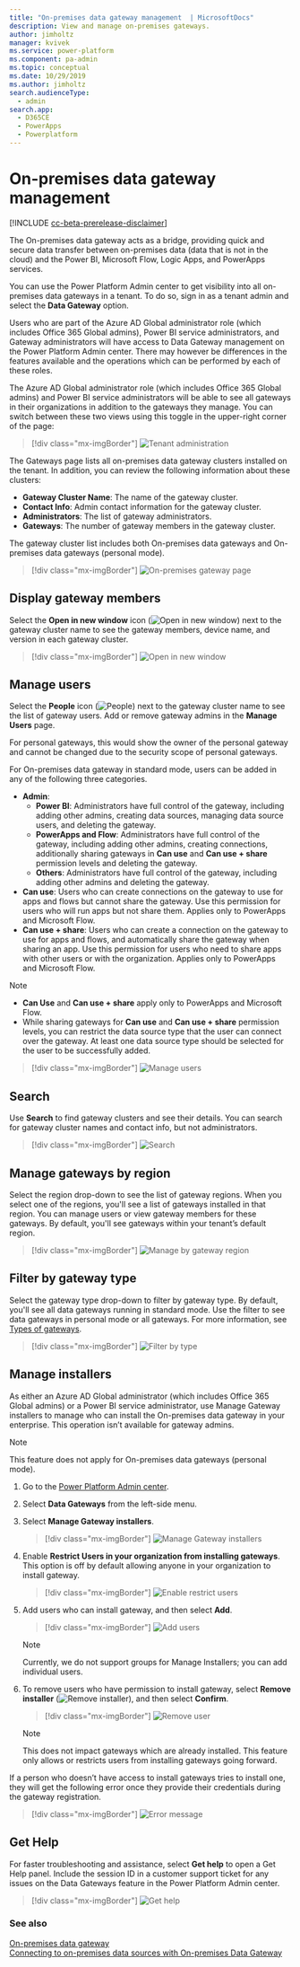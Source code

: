 ```yaml
---
title: "On-premises data gateway management  | MicrosoftDocs"
description: View and manage on-premises gateways. 
author: jimholtz
manager: kvivek
ms.service: power-platform
ms.component: pa-admin
ms.topic: conceptual
ms.date: 10/29/2019
ms.author: jimholtz 
search.audienceType: 
  - admin
search.app: 
  - D365CE
  - PowerApps
  - Powerplatform
---
```

# On-premises data gateway management

[!INCLUDE [cc-beta-prerelease-disclaimer](../includes/cc-beta-prerelease-disclaimer.md)]

The On-premises data gateway acts as a bridge, providing quick and secure data transfer between on-premises data (data that is not in the cloud) and the Power BI, Microsoft Flow, Logic Apps, and PowerApps services.

You can use the Power Platform Admin center to get visibility into all on-premises data gateways in a tenant. To do so, sign in as a tenant admin and select the **Data Gateway** option.

Users who are part of the Azure AD Global administrator role (which includes Office 365 Global admins), Power BI service administrators, and Gateway administrators will have access to Data Gateway management on the Power Platform Admin center. There may however be differences in the features available and the operations which can be performed by each of these roles.

The Azure AD Global administrator role (which includes Office 365 Global admins) and Power BI service administrators will be able to see all gateways in their organizations in addition to the gateways they manage. You can switch between these two views using this toggle in the upper-right corner of the page:

> [!div class="mx-imgBorder"] 
> ![](media/tenant-administration.png "Tenant administration")

The Gateways page lists all on-premises data gateway clusters installed on the tenant. In addition, you can review the following information about these clusters:

- **Gateway Cluster Name**: The name of the gateway cluster.
- **Contact Info**: Admin contact information for the gateway cluster. 
- **Administrators**: The list of gateway administrators.
- **Gateways**: The number of gateway members in the gateway cluster.

The gateway cluster list includes both On-premises data gateways and On-premises data gateways (personal mode).

> [!div class="mx-imgBorder"] 
> ![On-premises gateway page](media/onprem-gateway-manage780.png "On-premises gateway page")

## Display gateway members

Select the **Open in new window** icon (![Open in new window](media/open-in-new-window.png)) next to the gateway cluster name to see the gateway members, device name, and version in each gateway cluster.

> [!div class="mx-imgBorder"] 
> ![Open in new window](media/manage-open-in-new-window75.png "Open in new window")

## Manage users

Select the **People** icon (![People](media/people.png)) next to the gateway cluster name to see the list of gateway users. Add or remove gateway admins in the **Manage Users** page.

For personal gateways, this would show the owner of the personal gateway and cannot be changed due to the security scope of personal gateways.

For On-premises data gateway in standard mode, users can be added in any of the following three categories. 
 
- **Admin**: 
  - **Power BI**: Administrators have full control of the gateway, including adding other admins, creating data sources, managing data source users, and deleting the gateway. 
  - **PowerApps and Flow**: Administrators have full control of the gateway, including adding other admins, creating connections, additionally sharing gateways in **Can use** and **Can use + share** permission levels and deleting the gateway.
  - **Others**: Administrators have full control of the gateway, including adding other admins and deleting the gateway.
- **Can use**: Users who can create connections on the gateway to use for apps and flows but cannot share the gateway. Use this permission for users who will run apps but not share them. Applies only to PowerApps and Microsoft Flow. 
- **Can use + share**: Users who can create a connection on the gateway to use for apps and flows, and automatically share the gateway when sharing an app. Use this permission for users who need to share apps with other users or with the organization. Applies only to PowerApps and Microsoft Flow. 

> [!NOTE]
> - **Can Use** and **Can use + share** apply only to PowerApps and Microsoft Flow. 
> - While sharing gateways for **Can use** and **Can use + share** permission levels, you can restrict the data source type that the user can connect over the gateway. At least one data source type should be selected for the user to be successfully added.

> [!div class="mx-imgBorder"] 
> ![Manage users](media/manage-gateway-users.png "Manage users")

## Search

Use **Search** to find gateway clusters and see their details. You can search for gateway cluster names and contact info, but not administrators.

> [!div class="mx-imgBorder"] 
> ![Search](media/manage-search.png "Search")

## Manage gateways by region

Select the region drop-down to see the list of gateway regions. When you select one of the regions, you'll see a list of gateways installed in that region. You can manage users or view gateway members for these gateways. By default, you'll see gateways within your tenant’s default region.

> [!div class="mx-imgBorder"] 
> ![Manage by gateway region](media/manage-gateway-by-region.png "Manage by gateway region")

## Filter by gateway type

Select the gateway type drop-down to filter by gateway type. By default, you'll see all data gateways running in standard mode. Use the filter to see data gateways in personal mode or all gateways. For more information, see [Types of gateways](https://docs.microsoft.com/power-bi/service-gateway-onprem#types-of-gateways).

> [!div class="mx-imgBorder"] 
> ![Filter by type](media/filter-by-type.png "Filter by type")

## Manage installers

As either an Azure AD Global administrator (which includes Office 365 Global admins) or a Power BI service administrator, use Manage Gateway installers to manage who can install the On-premises data gateway in your enterprise. This operation isn’t available for gateway admins.

> [!NOTE]
> This feature does not apply for On-premises data gateways (personal mode).

1. Go to the [Power Platform Admin center](https://admin.powerplatform.microsoft.com).

2. Select **Data Gateways** from the left-side menu.

3. Select **Manage Gateway installers**.

   > [!div class="mx-imgBorder"] 
   > ![Manage Gateway installers](media/manage-gateway-installers.png "Manage Gateway installers")

4. Enable **Restrict Users in your organization from installing gateways**. This option is off by default allowing anyone in your organization to install gateway.

   > [!div class="mx-imgBorder"] 
   > ![Enable restrict users](media/manage-gateway-installers-turn-on.png "Enable restrict users")

5. Add users who can install gateway, and then select **Add**.

   > [!div class="mx-imgBorder"] 
   > ![Add users](media/manage-gateway-installers-add-users.png "Add users")

   > [!NOTE]
   > Currently, we do not support groups for Manage Installers; you can add individual users. 

6. To remove users who have permission to install gateway, select **Remove installer** (![Remove installer](media/nb-ua-r1-trashbin.png)), and then select **Confirm**.

   > [!div class="mx-imgBorder"] 
   > ![Remove user](media/remove-installer.png "Remove user")

   > [!NOTE]
   > This does not impact gateways which are already installed. This feature only allows or restricts users from installing gateways going forward.

If a person who doesn’t have access to install gateways tries to install one, they will get the following error once they provide their credentials during the gateway registration.

> [!div class="mx-imgBorder"] 
> ![Error message](media/manage-gateway-error-message.png "Error message")

## Get Help
For faster troubleshooting and assistance, select **Get help** to open a Get Help panel. Include the session ID in a customer support ticket for any issues on the Data Gateways feature in the Power Platform Admin center.

> [!div class="mx-imgBorder"] 
> ![Get help](media/get-help.png "Get help")

### See also
 [On-premises data gateway](https://docs.microsoft.com/power-bi/service-gateway-onprem)<br/>
 [Connecting to on-premises data sources with On-premises Data Gateway](https://docs.microsoft.com/azure/analysis-services/analysis-services-gateway)<br/>